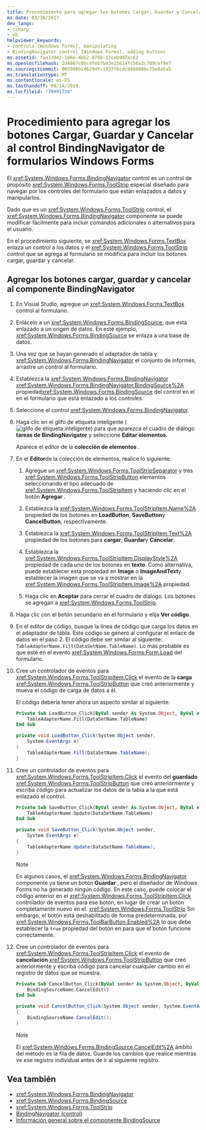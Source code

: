 ```yaml
---
title: Procedimiento para agregar los botones Cargar, Guardar y Cancelar al control BindingNavigator de formularios Windows Forms
ms.date: 03/30/2017
dev_langs:
- csharp
- vb
helpviewer_keywords:
- controls [Windows Forms], manipulating
- BindingNavigator control [Windows Forms], adding buttons
ms.assetid: faa33042-186e-4bb2-8798-17ceb987ec62
ms.openlocfilehash: 2d4867c0bc4feb7b43e15614fc56a3c709cef9e7
ms.sourcegitcommit: 005980b14629dfc193ff6cdc040800bc75e0a5a5
ms.translationtype: MT
ms.contentlocale: es-ES
ms.lasthandoff: 09/14/2019
ms.locfileid: "70991734"
---
```

# <a name="how-to-add-load-save-and-cancel-buttons-to-the-windows-forms-bindingnavigator-control"></a>Procedimiento para agregar los botones Cargar, Guardar y Cancelar al control BindingNavigator de formularios Windows Forms

El <xref:System.Windows.Forms.BindingNavigator> control es un control de propósito <xref:System.Windows.Forms.ToolStrip> especial diseñado para navegar por los controles del formulario que están enlazados a datos y manipularlos.

Dado que es un <xref:System.Windows.Forms.ToolStrip> control, el <xref:System.Windows.Forms.BindingNavigator> componente se puede modificar fácilmente para incluir comandos adicionales o alternativos para el usuario.

En el procedimiento siguiente, se <xref:System.Windows.Forms.TextBox> enlaza un control a los datos y el <xref:System.Windows.Forms.ToolStrip> control que se agrega al formulario se modifica para incluir los botones cargar, guardar y cancelar.

## <a name="add-load-save-and-cancel-buttons-to-the-bindingnavigator-component"></a>Agregar los botones cargar, guardar y cancelar al componente BindingNavigator

1. En Visual Studio, agregue un <xref:System.Windows.Forms.TextBox> control al formulario.

2. Enlácelo a un <xref:System.Windows.Forms.BindingSource>, que está enlazado a un origen de datos. En este ejemplo, <xref:System.Windows.Forms.BindingSource> se enlaza a una base de datos.

3. Una vez que se hayan generado el adaptador de tabla y <xref:System.Windows.Forms.BindingNavigator> el conjunto de informes, arrastre un control al formulario.

4. Establezca la <xref:System.Windows.Forms.BindingNavigator> <xref:System.Windows.Forms.BindingNavigator.BindingSource%2A> propiedad<xref:System.Windows.Forms.BindingSource> del control en el en el formulario que está enlazado a los controles.

5. Seleccione el control <xref:System.Windows.Forms.BindingNavigator>.

6. Haga clic en el glifo de etiqueta inteligente (![glifo de etiqueta inteligente](./media/vs-winformsmttagglyph.gif "VS_WinFormSmtTagGlyph")) para que aparezca el cuadro de diálogo **tareas de BindingNavigator** y seleccione **Editar elementos**.

     Aparece el editor de la **colección de elementos** .

7. En el **Editor**de la colección de elementos, realice lo siguiente:

    1. Agregue un <xref:System.Windows.Forms.ToolStripSeparator> y tres <xref:System.Windows.Forms.ToolStripButton> elementos seleccionando el tipo adecuado de <xref:System.Windows.Forms.ToolStripItem> y haciendo clic en el botón **Agregar** .

    2. Establezca la <xref:System.Windows.Forms.ToolStripItem.Name%2A> propiedad de los botones en **LoadButton**, **SaveButton**y **CancelButton**, respectivamente.

    3. Establezca la <xref:System.Windows.Forms.ToolStripItem.Text%2A> propiedad de los botones para **cargar**, **Guardar**y **Cancelar**.

    4. Establezca la <xref:System.Windows.Forms.ToolStripItem.DisplayStyle%2A> propiedad de cada uno de los botones en **texto**. Como alternativa, puede establecer esta propiedad en **Image** o **ImageAndText**y establecer la imagen que se va a mostrar en la <xref:System.Windows.Forms.ToolStripItem.Image%2A> propiedad.

    5. Haga clic en **Aceptar** para cerrar el cuadro de diálogo. Los botones se agregan a <xref:System.Windows.Forms.ToolStrip>.

8. Haga clic con el botón secundario en el formulario y elija **Ver código**.

9. En el editor de código, busque la línea de código que carga los datos en el adaptador de tabla. Este código se generó al configurar el enlace de datos en el paso 2. El código debe ser similar al siguiente: `TableAdapterName.Fill(DataSetName.TableName)`. Lo más probable es que esté en el evento <xref:System.Windows.Forms.Form.Load> del formulario.

10. Cree un controlador de eventos para <xref:System.Windows.Forms.ToolStripItem.Click> el evento de la **carga** <xref:System.Windows.Forms.ToolStripButton> que creó anteriormente y mueva el código de carga de datos a él.

     El código debería tener ahora un aspecto similar al siguiente:

    ```vb
    Private Sub LoadButton_Click(ByVal sender As System.Object, ByVal e As System.EventArgs) Handles LoadButton.Click
        TableAdapterName.Fill(DataSetName.TableName)
    End Sub
    ```

    ```csharp
    private void LoadButton_Click(System.Object sender,
        System.EventArgs e)
    {
        TableAdapterName.Fill(DataSetName.TableName);
    }
    ```

11. Cree un controlador de eventos para <xref:System.Windows.Forms.ToolStripItem.Click> el evento del **guardado** <xref:System.Windows.Forms.ToolStripButton> que creó anteriormente y escriba código para actualizar los datos de la tabla a la que está enlazado el control.

    ```vb
    Private Sub SaveButton_Click(ByVal sender As System.Object, ByVal e As System.EventArgs) Handles SaveButton.Click
        TableAdapterName.Update(DataSetName.TableName)
    End Sub
    ```

    ```csharp
    private void SaveButton_Click(System.Object sender,
        System.EventArgs e)
    {
        TableAdapterName.Update(DataSetName.TableName);
    }
    ```

    > [!NOTE]
    > En algunos casos, el <xref:System.Windows.Forms.BindingNavigator> componente ya tiene un botón **Guardar** , pero el diseñador de Windows Forms no ha generado ningún código. En este caso, puede colocar el código anterior en el <xref:System.Windows.Forms.ToolStripItem.Click> controlador de eventos para ese botón, en lugar de crear un botón completamente nuevo en el. <xref:System.Windows.Forms.ToolStrip> Sin embargo, el botón está deshabilitado de forma predeterminada, por <xref:System.Windows.Forms.ToolBarButton.Enabled%2A> lo que debe establecer la `true` propiedad del botón en para que el botón funcione correctamente.

12. Cree un controlador de eventos para <xref:System.Windows.Forms.ToolStripItem.Click> el evento de **cancelación** <xref:System.Windows.Forms.ToolStripButton> que creó anteriormente y escriba código para cancelar cualquier cambio en el registro de datos que se muestra.

    ```vb
    Private Sub CancelButton_Click(ByVal sender As System.Object, ByVal e As System.EventArgs) Handles CancelButton.Click
        BindingSourceName.CancelEdit()
    End Sub
    ```

    ```csharp
    private void CancelButton_Click(System.Object sender, System.EventArgs e)
    {
        BindingSourceName.CancelEdit();
    }
    ```

    > [!NOTE]
    > El <xref:System.Windows.Forms.BindingSource.CancelEdit%2A> ámbito del método es la fila de datos. Guarde los cambios que realice mientras ve ese registro individual antes de ir al siguiente registro.

## <a name="see-also"></a>Vea también

- <xref:System.Windows.Forms.BindingNavigator>
- <xref:System.Windows.Forms.BindingSource>
- <xref:System.Windows.Forms.ToolStrip>
- [BindingNavigator (control)](bindingnavigator-control-windows-forms.md)
- [Información general sobre el componente BindingSource](bindingsource-component-overview.md)
